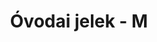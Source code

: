 ---
title: Óvodai jelek - M
galleries:
  - title: Maci
    backgroundimage: /img/kacsa.jpg
    images: 
      - img: /img/kacsa.jpg
  - title: Macifejek
    backgroundimage: /img/kakas.jpg
    images: 
      - img: /img/kakas.jpg
  - title: Madár
    backgroundimage: /img/kalap.jpg
    images: 
      - img: /img/kalap.jpg
  - title: Madáretető
    backgroundimage: /img/madareteto.jpg
    images: 
      - img: /img/madareteto.jpg
  - title: Makk
    backgroundimage: /img/makk.jpg
    images: 
      - img: /img/makk.jpg
  - title: Malac
    backgroundimage: /img/malac.jpg
    images: 
      - img: /img/malac.jpg
  - title: Markoló
    backgroundimage: /img/markolo.jpg
    images: 
      - img: /img/markolo.jpg
  - title: Masni
    backgroundimage: /img/masni.jpg
    images: 
      - img: /img/masni.jpg
  - title: Málna
    backgroundimage: /img/malna.jpg
    images: 
      - img: /img/malna.jpg
  - title: Méhecske
    backgroundimage: /img/mehecske.jpg
    images: 
      - img: /img/mehecske.jpg
  - title: Mérleghinta
    backgroundimage: /img/merleghinta.jpg
    images: 
      - img: /img/merleghinta.jpg
  - title: Mikulás
    backgroundimage: /img/mikulas.jpg
    images: 
      - img: /img/mikulas.jpg
  - title: Mosógép
    backgroundimage: /img/mosogep.jpg
    images: 
      - img: /img/mosogep.jpg
  - title: Motor
    backgroundimage: /img/motorbicikli.jpg
    images: 
      - img: /img/motorbicikli.jpg
  - title: Mozdony
    backgroundimage: /img/mozdony.jpg
    images: 
      - img: /img/mozdony.jpg
  - title: Mókus
    backgroundimage: /img/mokus.jpg
    images: 
      - img: /img/mokus.jpg
---